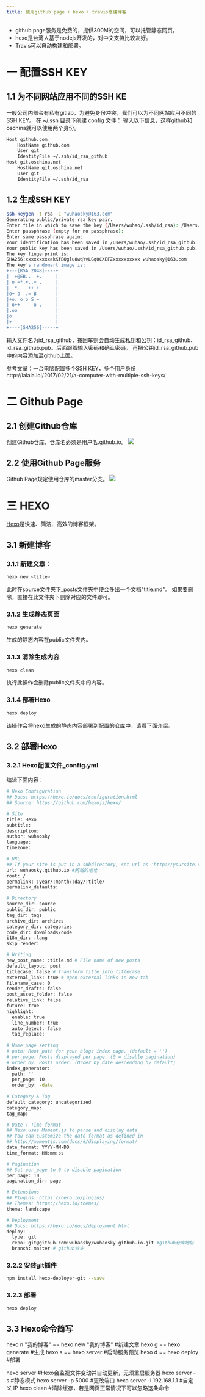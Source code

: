 ```yaml
---
title: 使用github page + hexo + travis搭建博客
---
```



* github page服务是免费的，提供300M的空间，可以托管静态网页。
* hexo是台湾人基于nodejs开发的，对中文支持比较友好。
* Travis可以自动构建和部署。

# 一 配置SSH KEY
## 1.1 为不同网站应用不同的SSH KE
一般公司内部会有私有gitlab，为避免身份冲突，我们可以为不同网站应用不同的SSH KEY。
在 ~/.ssh 目录下创建 config 文件：
输入以下信息，这样github和oschina就可以使用两个身份。
``` bash
Host github.com
    HostName github.com
    User git
    IdentityFile ~/.ssh/id_rsa_github
Host git.oschina.net
    HostName git.oschina.net
    User git
    IdentityFile ~/.ssh/id_rsa
```

## 1.2 生成SSH KEY
``` bash
ssh-keygen -t rsa -C "wuhaosky@163.com"
Generating public/private rsa key pair.
Enter file in which to save the key (/Users/wuhao/.ssh/id_rsa): /Users/wuhao/.ssh/id_rsa_github
Enter passphrase (empty for no passphrase):
Enter same passphrase again:
Your identification has been saved in /Users/wuhao/.ssh/id_rsa_github.
Your public key has been saved in /Users/wuhao/.ssh/id_rsa_github.pub.
The key fingerprint is:
SHA256:xxxxxxxxxakKfBQglu8wqYvLGq0CXEFZxxxxxxxxxx wuhaosky@163.com
The key's randomart image is:
+---[RSA 2048]----+
|  +@EB..  +.     |
| o =*.+..+ .     |
|  *  . ++ +      |
|o+ o  .= B       |
|+o. o o S =      |
| o++     o .     |
|.oo              |
|o                |
|+                |
+----[SHA256]-----+
```
输入文件名为id_rsa_github，按回车则会自动生成私钥和公钥：id_rsa_github、id_rsa_github.pub。后面跟着输入密码和确认密码。
再把公钥id_rsa_github.pub中的内容添加至github上面。


参考文章：一台电脑配置多个SSH KEY，多个用户身份http://lalala.lol/2017/02/21/a-computer-with-multiple-ssh-keys/


# 二 Github Page
## 2.1 创建Github仓库
创建Github仓库，仓库名必须是用户名.github.io。
![](https://p0.meituan.net/education/2de0dfadd379d8bc89f54f369506d8c016293.png)
## 2.2 使用Github Page服务
Github Page规定使用仓库的master分支。
![](https://p0.meituan.net/education/0d6b05f068f4f8ac0fccd2cd996a000c242229.png)

# 三 HEXO
[Hexo](https://hexo.io/zh-cn/)是快速、简洁、高效的博客框架。
## 3.1 新建博客
### 3.1.1 新建文章：
``` bash
hexo new <title>
```
此时在source文件夹下_posts文件夹中便会多出一个文档"title.md"。
如果要删除，直接在此文件夹下删除对应的文件即可。
### 3.1.2 生成静态页面
``` bash
hexo generate
```
生成的静态内容在public文件夹内。
### 3.1.3 清除生成内容
``` bash
hexo clean
```
执行此操作会删除public文件夹中的内容。
### 3.1.4 部署Hexo
``` bash
hexo deploy
```
该操作会将hexo生成的静态内容部署到配置的仓库中，请看下面介绍。

## 3.2 部署Hexo
### 3.2.1 Hexo配置文件_config.yml
编辑下面内容：
``` bash
# Hexo Configuration
## Docs: https://hexo.io/docs/configuration.html
## Source: https://github.com/hexojs/hexo/

# Site
title: Hexo
subtitle:
description:
author: wuhaosky
language:
timezone:

# URL
## If your site is put in a subdirectory, set url as 'http://yoursite.com/child' and root as '/child/'
url: wuhaosky.github.io #网站的地址
root: /
permalink: :year/:month/:day/:title/
permalink_defaults:

# Directory
source_dir: source
public_dir: public
tag_dir: tags
archive_dir: archives
category_dir: categories
code_dir: downloads/code
i18n_dir: :lang
skip_render:

# Writing
new_post_name: :title.md # File name of new posts
default_layout: post
titlecase: false # Transform title into titlecase
external_link: true # Open external links in new tab
filename_case: 0
render_drafts: false
post_asset_folder: false
relative_link: false
future: true
highlight:
  enable: true
  line_number: true
  auto_detect: false
  tab_replace:
  
# Home page setting
# path: Root path for your blogs index page. (default = '')
# per_page: Posts displayed per page. (0 = disable pagination)
# order_by: Posts order. (Order by date descending by default)
index_generator:
  path: ''
  per_page: 10
  order_by: -date
  
# Category & Tag
default_category: uncategorized
category_map:
tag_map:

# Date / Time format
## Hexo uses Moment.js to parse and display date
## You can customize the date format as defined in
## http://momentjs.com/docs/#/displaying/format/
date_format: YYYY-MM-DD
time_format: HH:mm:ss

# Pagination
## Set per_page to 0 to disable pagination
per_page: 10
pagination_dir: page

# Extensions
## Plugins: https://hexo.io/plugins/
## Themes: https://hexo.io/themes/
theme: landscape

# Deployment
## Docs: https://hexo.io/docs/deployment.html
deploy:
  type: git
  repo: git@github.com:wuhaosky/wuhaosky.github.io.git #github仓库地址
  branch: master # github分支

```

### 3.2.2 安装git插件
``` bash
npm install hexo-deployer-git --save
```
### 3.2.3 部署
``` bash
hexo deploy
```


## 3.3 Hexo命令简写
hexo n "我的博客" == hexo new "我的博客" #新建文章
hexo g == hexo generate #生成
hexo s == hexo server #启动服务预览
hexo d == hexo deploy #部署

hexo server #Hexo会监视文件变动并自动更新，无须重启服务器
hexo server -s #静态模式
hexo server -p 5000 #更改端口
hexo server -i 192.168.1.1 #自定义 IP
hexo clean #清除缓存，若是网页正常情况下可以忽略这条命令


